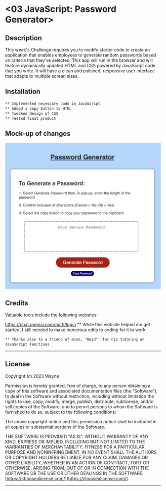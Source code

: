 # <03 JavaScript: Password Generator>

## Description

This week's Challenge requires you to modify starter code to create an application that enables employees to generate random passwords based on criteria that they’ve selected. This app will run in the browser and will feature dynamically updated HTML and CSS powered by JavaScript code that you write. It will have a clean and polished, responsive user interface that adapts to multiple screen sizes.


## Installation

    ** Implemented necessary code in JavaScript
    ** Added a copy button to HTML
    ** Tweaked design of CSS
    ** Tested final product

## Mock-up of changes

![Password Generator.](./Assets/03-javascript-homework-demo.png)


## Credits

Valuable tools include the following websites:

https://chat.openai.com/auth/login
    ** While this website helped me get started, I still needed to make numerous edits to coding for it to work.
   
    ** Thanks also to a friend of mine, "Reid", for his tutoring on JavaScript Functions

---

## License

Copyright (c) 2023 Wayne

Permission is hereby granted, free of charge, to any person obtaining a copy
of this software and associated documentation files (the "Software"), to deal
in the Software without restriction, including without limitation the rights
to use, copy, modify, merge, publish, distribute, sublicense, and/or sell
copies of the Software, and to permit persons to whom the Software is
furnished to do so, subject to the following conditions:

The above copyright notice and this permission notice shall be included in all
copies or substantial portions of the Software.

THE SOFTWARE IS PROVIDED "AS IS", WITHOUT WARRANTY OF ANY KIND, EXPRESS OR
IMPLIED, INCLUDING BUT NOT LIMITED TO THE WARRANTIES OF MERCHANTABILITY,
FITNESS FOR A PARTICULAR PURPOSE AND NONINFRINGEMENT. IN NO EVENT SHALL THE
AUTHORS OR COPYRIGHT HOLDERS BE LIABLE FOR ANY CLAIM, DAMAGES OR OTHER
LIABILITY, WHETHER IN AN ACTION OF CONTRACT, TORT OR OTHERWISE, ARISING FROM,
OUT OF OR IN CONNECTION WITH THE SOFTWARE OR THE USE OR OTHER DEALINGS IN THE
SOFTWARE. [https://choosealicense.com/](https://choosealicense.com/).

---

